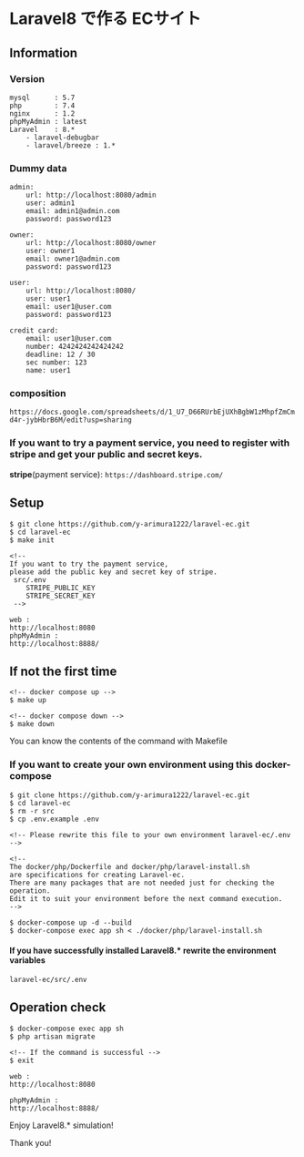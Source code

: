 # Laravel8 で作る ECサイト

## Information
### Version
```
mysql      : 5.7
php        : 7.4
nginx      : 1.2
phpMyAdmin : latest
Laravel    : 8.*
    - laravel-debugbar
    - laravel/breeze : 1.*
```
### Dummy data
```angular2html
admin:
    url: http://localhost:8080/admin
    user: admin1
    email: admin1@admin.com
    password: password123

owner:
    url: http://localhost:8080/owner
    user: owner1
    email: owner1@admin.com
    password: password123

user:
    url: http://localhost:8080/
    user: user1
    email: user1@user.com
    password: password123
    
credit card:
    email: user1@user.com
    number: 4242424242424242
    deadline: 12 / 30
    sec number: 123
    name: user1
```

### composition

`https://docs.google.com/spreadsheets/d/1_U7_D66RUrbEjUXhBgbW1zMhpfZmCmd4r-jybHbrB6M/edit?usp=sharing`

### If you want to try a payment service, you need to register with stripe and get your public and secret keys.
**stripe**(payment service): `https://dashboard.stripe.com/`

## Setup
```angular2html
$ git clone https://github.com/y-arimura1222/laravel-ec.git
$ cd laravel-ec
$ make init

<!--
If you want to try the payment service,
please add the public key and secret key of stripe.
 src/.env
    STRIPE_PUBLIC_KEY
    STRIPE_SECRET_KEY
 -->

web :
http://localhost:8080
phpMyAdmin :
http://localhost:8888/
```

## If not the first time
```angula
<!-- docker compose up -->
$ make up

<!-- docker compose down -->
$ make down
```
You can know the contents of the command with Makefile

### If you want to create your own environment using this docker-compose
```angular2html
$ git clone https://github.com/y-arimura1222/laravel-ec.git
$ cd laravel-ec
$ rm -r src
$ cp .env.example .env

<!-- Please rewrite this file to your own environment laravel-ec/.env -->

<!--
The docker/php/Dockerfile and docker/php/laravel-install.sh
are specifications for creating Laravel-ec.
There are many packages that are not needed just for checking the operation.
Edit it to suit your environment before the next command execution. 
-->

$ docker-compose up -d --build
$ docker-compose exec app sh < ./docker/php/laravel-install.sh
```

#### If you have successfully installed Laravel8.* rewrite the environment variables
`laravel-ec/src/.env`

## Operation check
```angular2html
$ docker-compose exec app sh
$ php artisan migrate

<!-- If the command is successful -->
$ exit

web :
http://localhost:8080

phpMyAdmin :
http://localhost:8888/
```

Enjoy Laravel8.* simulation!

Thank you!
